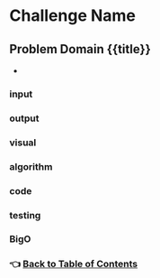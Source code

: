 # Challenge Name

## Problem Domain {{title}}
-

### **input**

### **output**

### **visual**

### **algorithm**

### **code**

### **testing**

### **BigO**

### 👈 [Back to Table of Contents](../toc.md)
